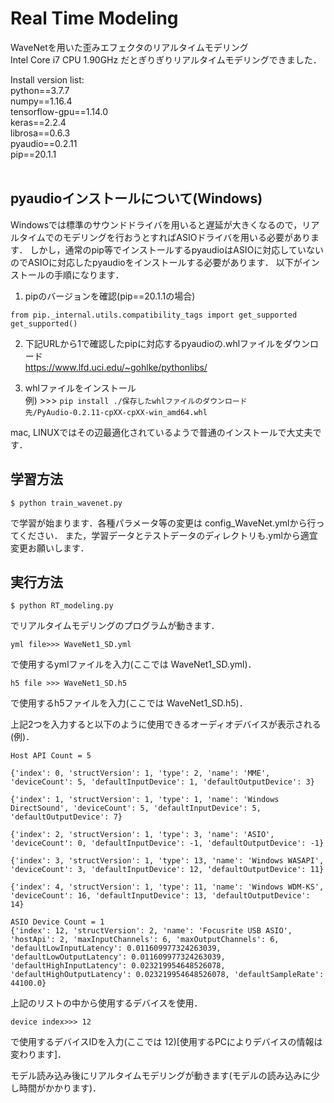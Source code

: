 # Real Time Modeling
WaveNetを用いた歪みエフェクタのリアルタイムモデリング <br>
Intel Core i7 CPU 1.90GHz だとぎりぎりリアルタイムモデリングできました． <br>

Install version list: <br>
python==3.7.7 <br>
numpy==1.16.4 <br>
tensorflow-gpu==1.14.0 <br>
keras==2.2.4 <br>
librosa==0.6.3 <br>
pyaudio==0.2.11 <br>
pip==20.1.1 <br><br>

## pyaudioインストールについて(Windows)<br>
Windowsでは標準のサウンドドライバを用いると遅延が大きくなるので，リアルタイムでのモデリングを行おうとすればASIOドライバを用いる必要があります．
しかし，通常のpip等でインストールするpyaudioはASIOに対応していないのでASIOに対応したpyaudioをインストールする必要があります．
以下がインストールの手順になります．<br>
1. pipのバージョンを確認(pip==20.1.1の場合)<br>
```
from pip._internal.utils.compatibility_tags import get_supported
get_supported()
```

2. 下記URLから1で確認したpipに対応するpyaudioの.whlファイルをダウンロード <br>
https://www.lfd.uci.edu/~gohlke/pythonlibs/ <br>

3. whlファイルをインストール <br>
例) >>> ```pip install ./保存したwhlファイルのダウンロード先/PyAudio‑0.2.11‑cpXX‑cpXX‑win_amd64.whl``` <br>

mac, LINUXではその辺最適化されているようで普通のインストールで大丈夫です．

## 学習方法
```
$ python train_wavenet.py
```
で学習が始まります．各種パラメータ等の変更は config_WaveNet.ymlから行ってください．
また，学習データとテストデータのディレクトリも.ymlから適宜変更お願いします．

## 実行方法
```
$ python RT_modeling.py
```
でリアルタイムモデリングのプログラムが動きます．
```
yml file>>> WaveNet1_SD.yml
```
で使用するymlファイルを入力(ここでは WaveNet1_SD.yml)．
```
h5 file >>> WaveNet1_SD.h5
```
で使用するh5ファイルを入力(ここでは WaveNet1_SD.h5)．

上記2つを入力すると以下のように使用できるオーディオデバイスが表示される(例)．
```
Host API Count = 5

{'index': 0, 'structVersion': 1, 'type': 2, 'name': 'MME', 'deviceCount': 5, 'defaultInputDevice': 1, 'defaultOutputDevice': 3}

{'index': 1, 'structVersion': 1, 'type': 1, 'name': 'Windows DirectSound', 'deviceCount': 5, 'defaultInputDevice': 5, 'defaultOutputDevice': 7}

{'index': 2, 'structVersion': 1, 'type': 3, 'name': 'ASIO', 'deviceCount': 0, 'defaultInputDevice': -1, 'defaultOutputDevice': -1}

{'index': 3, 'structVersion': 1, 'type': 13, 'name': 'Windows WASAPI', 'deviceCount': 3, 'defaultInputDevice': 12, 'defaultOutputDevice': 11}

{'index': 4, 'structVersion': 1, 'type': 11, 'name': 'Windows WDM-KS', 'deviceCount': 16, 'defaultInputDevice': 13, 'defaultOutputDevice': 14}

ASIO Device Count = 1
{'index': 12, 'structVersion': 2, 'name': 'Focusrite USB ASIO', 'hostApi': 2, 'maxInputChannels': 6, 'maxOutputChannels': 6, 'defaultLowInputLatency': 0.011609977324263039, 'defaultLowOutputLatency': 0.011609977324263039, 'defaultHighInputLatency': 0.023219954648526078, 'defaultHighOutputLatency': 0.023219954648526078, 'defaultSampleRate': 44100.0}
```

上記のリストの中から使用するデバイスを使用．
```
device index>>> 12
```
で使用するデバイスIDを入力(ここでは 12)[使用するPCによりデバイスの情報は変わります]．

モデル読み込み後にリアルタイムモデリングが動きます(モデルの読み込みに少し時間がかかります)．
